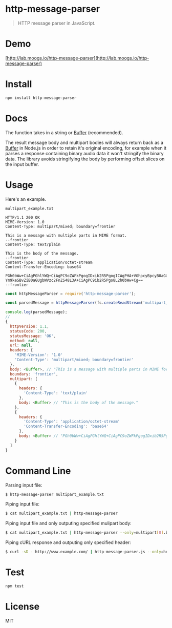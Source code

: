 # http-message-parser

> HTTP message parser in JavaScript.

# Demo

[http://lab.moogs.io/http-message-parser](http://lab.moogs.io/http-message-parser)

# Install

```bash
npm install http-message-parser
```

# Docs

The function takes in a string or [Buffer](https://nodejs.org/api/buffer.html) (recommended).

The result message body and multipart bodies will always return back as a [Buffer](https://nodejs.org/api/buffer.html) in Node.js in order to retain it's original encoding, for example when it parses a response containing binary audio data it won't stringify the binary data. The library avoids stringifying the body by performing offset slices on the input buffer.

# Usage

Here's an example.

`multipart_example.txt`

```
HTTP/1.1 200 OK
MIME-Version: 1.0
Content-Type: multipart/mixed; boundary=frontier

This is a message with multiple parts in MIME format.
--frontier
Content-Type: text/plain

This is the body of the message.
--frontier
Content-Type: application/octet-stream
Content-Transfer-Encoding: base64

PGh0bWw+CiAgPGhlYWQ+CiAgPC9oZWFkPgogIDxib2R5PgogICAgPHA+VGhpcyBpcyB0aGUg
Ym9keSBvZiB0aGUgbWVzc2FnZS48L3A+CiAgPC9ib2R5Pgo8L2h0bWw+Cg==
--frontier
```

```javascript
const httpMessageParser = require('http-message-parser');

const parsedMessage = httpMessageParser(fs.createReadStream('multipart_example.txt'));

console.log(parsedMessage);
//
{
  httpVersion: 1.1,
  statusCode: 200,
  statusMessage: 'OK',
  method: null,
  url: null,
  headers: {
    'MIME-Version': '1.0'
    'Content-Type': 'multipart/mixed; boundary=frontier'
  },
  body: <Buffer>, // "This is a message with multiple parts in MIME format."
  boundary: 'frontier',
  multipart: [
    {
      headers: {
        'Content-Type': 'text/plain'
      },
      body: <Buffer> // "This is the body of the message."
    },
    {
      headers: {
        'Content-Type': 'application/octet-stream'
        'Content-Transfer-Encoding': 'base64'
      },
      body: <Buffer> // "PGh0bWw+CiAgPGhlYWQ+CiAgPC9oZWFkPgogIDxib2R5Pgog..."
    }
  ]
}
```

# Command Line

Parsing input file:

```bash
$ http-message-parser multipart_example.txt
```

Piping input file:

```bash
$ cat multipart_example.txt | http-message-parser
```

Piping input file and only outputing specified mulipart body:

```bash
$ cat multipart_example.txt | http-message-parser --only=multipart[0].body
```

Piping cURL response and outputing only specified header:

```bash
$ curl -sD - http://www.example.com/ | http-message-parser.js --only=headers[Last-Modified]
```

# Test

```bash
npm test
```

# License

MIT
